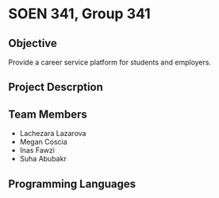# SOEN 341, Group 341

## Objective
Provide a career service platform for students and employers. 

## Project Descrption

## Team Members
- Lachezara Lazarova
- Megan Coscia
- Inas Fawzi
- Suha Abubakr

## Programming Languages
